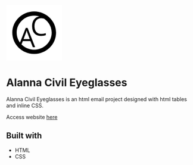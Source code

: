 ![Logo](logo.png)

# Alanna Civil Eyeglasses
Alanna Civil Eyeglasses is an html email project designed with html tables and inline CSS. 

Access website [here](https://eyeglass-project.herokuapp.com/index.html)
## Built with
* HTML
* CSS
